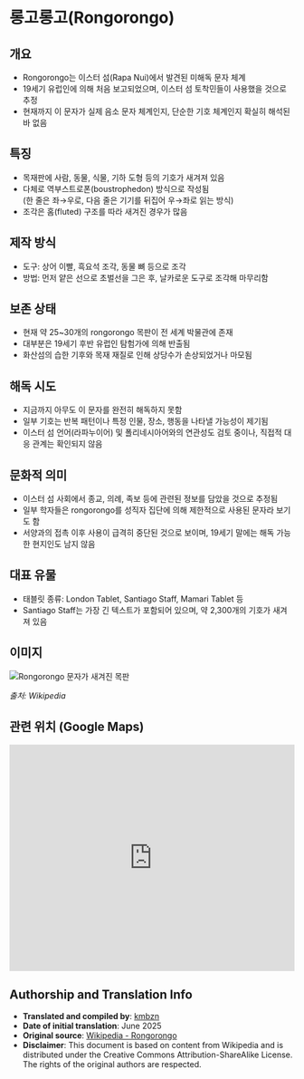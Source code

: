 # 롱고롱고(Rongorongo)

## 개요

- Rongorongo는 이스터 섬(Rapa Nui)에서 발견된 미해독 문자 체계
- 19세기 유럽인에 의해 처음 보고되었으며, 이스터 섬 토착민들이 사용했을 것으로 추정
- 현재까지 이 문자가 실제 음소 문자 체계인지, 단순한 기호 체계인지 확실히 해석된 바 없음

## 특징

- 목재판에 사람, 동물, 식물, 기하 도형 등의 기호가 새겨져 있음
- 다체로 역부스트로폰(boustrophedon) 방식으로 작성됨  
  (한 줄은 좌→우로, 다음 줄은 기기를 뒤집어 우→좌로 읽는 방식)
- 조각은 홈(fluted) 구조를 따라 새겨진 경우가 많음

## 제작 방식

- 도구: 상어 이빨, 흑요석 조각, 동물 뼈 등으로 조각
- 방법: 먼저 얕은 선으로 초벌선을 그은 후, 날카로운 도구로 조각해 마무리함

## 보존 상태

- 현재 약 25~30개의 rongorongo 목판이 전 세계 박물관에 존재
- 대부분은 19세기 후반 유럽인 탐험가에 의해 반출됨
- 화산섬의 습한 기후와 목재 재질로 인해 상당수가 손상되었거나 마모됨

## 해독 시도

- 지금까지 아무도 이 문자를 완전히 해독하지 못함
- 일부 기호는 반복 패턴이나 특정 인물, 장소, 행동을 나타낼 가능성이 제기됨
- 이스터 섬 언어(라파누이어) 및 폴리네시아어와의 연관성도 검토 중이나, 직접적 대응 관계는 확인되지 않음

## 문화적 의미

- 이스터 섬 사회에서 종교, 의례, 족보 등에 관련된 정보를 담았을 것으로 추정됨
- 일부 학자들은 rongorongo를 성직자 집단에 의해 제한적으로 사용된 문자라 보기도 함
- 서양과의 접촉 이후 사용이 급격히 중단된 것으로 보이며, 19세기 말에는 해독 가능한 현지인도 남지 않음

## 대표 유물

- 태블릿 종류: London Tablet, Santiago Staff, Mamari Tablet 등
- Santiago Staff는 가장 긴 텍스트가 포함되어 있으며, 약 2,300개의 기호가 새겨져 있음

## 이미지

![Rongorongo 문자가 새겨진 목판](https://upload.wikimedia.org/wikipedia/en/thumb/2/2d/Rongorongo_B-v_Aruku-Kurenga_%28color%29_edit1.jpg/500px-Rongorongo_B-v_Aruku-Kurenga_%28color%29_edit1.jpg)

*출처: Wikipedia*

## 관련 위치 (Google Maps)

<iframe  
  src="https://www.google.com/maps/embed?pb=!1m18!1m12!1m3!1d393282.7656953128!2d92.0144!3d11.5782!2m3!1f0!2f0!3f0!3m2!1i1024!2i768!4f13.1!3m3!1m2!1s0x0%3A0x0!2zMTEuNzk0N3g0MC4xIm4gOTLCsDAwJzIwLjEiTiA5MsKwMDAnMzAuNSJF!5e0!3m2!1sen!2sin!4v1719000000000!5m2!1sen!2sin"  
  width="100%"  
  height="400"  
  style="border:0;"  
  loading="lazy"  
  referrerpolicy="no-referrer-when-downgrade">
</iframe>

## Authorship and Translation Info

- **Translated and compiled by**: [kmbzn](https://kmbzn.com/)  
- **Date of initial translation**: June 2025  
- **Original source**: [Wikipedia - Rongorongo](https://en.wikipedia.org/wiki/Rongorongo)  
- **Disclaimer**: This document is based on content from Wikipedia and is distributed under the Creative Commons Attribution-ShareAlike License. The rights of the original authors are respected.